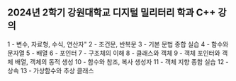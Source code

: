 ## 2024년 2학기 강원대학교 디지털 밀리터리 학과 C++ 강의

1	- 변수, 자료형, 수식, 연산자"
2	- 조건문, 반복문
3	- 기본 문법 종합 실습
4	- 함수와 문자열
5	- 배열 
6	- 포인터
7	- 구조체의 이해
8	- 클래스와 객체
9	- 객체 포인터와 객체 배열, 객체의 동적 생성
10	- 함수와 참조, 복사 생성자
11	- 객체 지향 종합 실습
12	- 상속
13	- 가상함수와 추상 클래스

